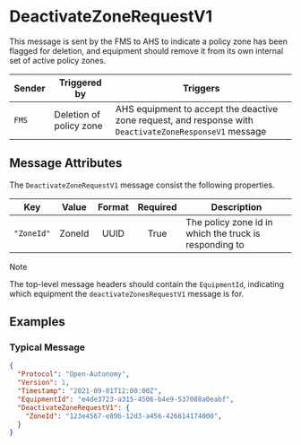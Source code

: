 # DeactivateZoneRequestV1

This message is sent by the FMS to AHS to indicate a policy zone has been flagged for deletion, and equipment should remove it from its own internal set of active policy zones.

| Sender | Triggered by | Triggers |
| --- | --- | --- |
| `FMS`  | Deletion of policy zone | AHS equipment to accept the deactive zone request, and response with `DeactivateZoneResponseV1` message |

## Message Attributes

The `DeactivateZoneRequestV1` message consist the following properties.

| Key | Value | Format | Required | Description |
| --- | :---: | :---: | :---: | --- |
| `"ZoneId"` | ZoneId | UUID | True | The policy zone id in which the truck is responding to |

>[!NOTE]
> The top-level message headers should contain the `EquipmentId`, indicating which equipment the `deactivateZonesRequestV1` message is for. 


## Examples
### Typical Message
```JSON
{
  "Protocol": "Open-Autonomy",
  "Version": 1,
  "Timestamp": "2021-09-01T12:00:00Z",
  "EquipmentId": "e4de3723-a315-4506-b4e9-537088a0eabf",
  "DeactivateZoneRequestV1": {
    "ZoneId": "123e4567-e89b-12d3-a456-426614174000",
  }
}
```
